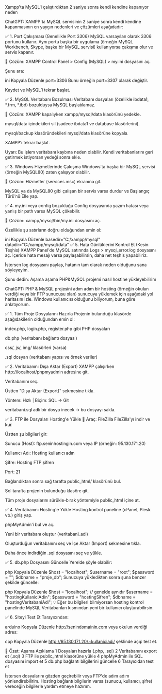 Xampp'ta MySQL'i çalıştırdıktan 2 saniye sonra kendi kendine kapanıyor neden


ChatGPT:
XAMPP'ta MySQL servisinin 2 saniye sonra kendi kendine kapanmasının en yaygın nedenleri ve çözümleri aşağıdadır:

✅ 1. Port Çakışması (Genellikle Port 3306)
MySQL varsayılan olarak 3306 portunu kullanır. Aynı portu başka bir uygulama (örneğin MySQL Workbench, Skype, başka bir MySQL servisi) kullanıyorsa çakışma olur ve servis kapanır.

🔧 Çözüm:
XAMPP Control Panel > Config (MySQL) > my.ini dosyasını aç.

Şunu ara:

ini
Kopyala
Düzenle
port=3306
Bunu örneğin port=3307 olarak değiştir.

Kaydet ve MySQL’i tekrar başlat.

✅ 2. MySQL Veritabanı Bozulması
Veritabanı dosyaları (özellikle ibdata1, *.frm, *.ibd) bozulduysa MySQL başlatılamaz.

🔧 Çözüm:
XAMPP kapalıyken xampp/mysql/data klasörünü yedekle.

mysql/data içindekileri sil (sadece ibdata1 ve database klasörlerini).

mysql/backup klasöründekileri mysql/data klasörüne kopyala.

XAMPP’ı tekrar başlat.

Uyarı: Bu işlem veritabanı kaybına neden olabilir. Kendi veritabanlarını geri getirmek istiyorsan yedeği sonra ekle.

✅ 3. Windows Hizmetlerinde Çakışma
Windows’ta başka bir MySQL servisi (örneğin MySQL80) zaten çalışıyor olabilir.

🔧 Çözüm:
Hizmetler (services.msc) ekranına git.

MySQL ya da MySQL80 gibi çalışan bir servis varsa durdur ve Başlangıç Türü’nü Elle yap.

✅ 4. my.ini veya config bozukluğu
Config dosyasında yazım hatası veya yanlış bir path varsa MySQL çökebilir.

🔧 Çözüm:
xampp/mysql/bin/my.ini dosyasını aç.

Özellikle şu satırların doğru olduğundan emin ol:

ini
Kopyala
Düzenle
basedir="C:/xampp/mysql"
datadir="C:/xampp/mysql/data"
✅ 5. Hata Günlüklerini Kontrol Et (Kesin Teşhis)
XAMPP Panel'de MySQL satırında Logs > mysql_error.log dosyasını aç. İçeride hata mesajı varsa paylaşabilirsin, daha net teşhis yapabiliriz.

İstersen log dosyasını paylaş, hatanın tam olarak neden olduğunu sana söyleyeyim.







Şunu dedin:
Aşama aşama PHP&MySQL projemi nasıl hostine yükleyebilirim


ChatGPT:
PHP & MySQL projesini adım adım bir hosting (örneğin okulun verdiği veya bir FTP sunucusu olan) sunucuya yüklemek için aşağıdaki yol haritasını izle. Windows kullanıcısı olduğunu biliyorum, buna göre anlatıyorum.

✅ 1. Tüm Proje Dosyalarını Hazırla
Projenin bulunduğu klasörde aşağıdakilerin olduğundan emin ol:

index.php, login.php, register.php gibi PHP dosyaları

db.php (veritabanı bağlantı dosyası)

css/, js/, img/ klasörleri (varsa)

.sql dosyan (veritabanı yapısı ve örnek veriler)

✅ 2. Veritabanını Dışa Aktar (Export)
XAMPP çalışırken http://localhost/phpmyadmin adresine git.

Veritabanını seç.

Üstten "Dışa Aktar (Export)" sekmesine tıkla.

Yöntem: Hızlı | Biçim: SQL → Git

veritabani.sql adlı bir dosya inecek → bu dosyayı sakla.

✅ 3. FTP ile Dosyaları Hosting'e Yükle
🎯 Araç: FileZilla
FileZilla'yı indir ve kur.

Üstten şu bilgileri gir:

Sunucu (Host): ftp.seninhostingin.com veya IP (örneğin: 95.130.171.20)

Kullanıcı Adı: Hosting kullanıcı adın

Şifre: Hosting FTP şifren

Port: 21

Bağlandıktan sonra sağ tarafta public_html/ klasörünü bul.

Sol tarafta projenin bulunduğu klasöre git.

Tüm proje dosyalarını sürükle-bırak yöntemiyle public_html içine at.

✅ 4. Veritabanını Hosting'e Yükle
Hosting kontrol paneline (cPanel, Plesk vb.) giriş yap.

phpMyAdmin'i bul ve aç.

Yeni bir veritabanı oluştur (veritabani_adi)

Oluşturduğun veritabanını seç ve İçe Aktar (Import) sekmesine tıkla.

Daha önce indirdiğin .sql dosyasını seç ve yükle.

✅ 5. db.php Dosyasını Güncelle
Yerelde şöyle olabilir:

php
Kopyala
Düzenle
$host = "localhost";
$username = "root";
$password = "";
$dbname = "proje_db";
Sunucuya yükledikten sonra şuna benzer şekilde güncelle:

php
Kopyala
Düzenle
$host = "localhost"; // genelde aynıdır
$username = "hostingKullaniciAdin";
$password = "hostingSifren";
$dbname = "hostingVeritabaniAdi";
💡 Eğer bu bilgileri bilmiyorsan hosting kontrol panelinde MySQL Veritabanları kısmından yeni bir kullanıcı oluşturabilirsin.

✅ 6. Siteyi Test Et
Tarayıcından:

arduino
Kopyala
Düzenle
http://senindomainin.com
veya okulun verdiği adres:

cpp
Kopyala
Düzenle
http://95.130.171.20/~kullaniciadi/
şeklinde açıp test et.

🔁 Özet:
Aşama	Açıklama
1	Dosyaları hazırla (.php, .sql)
2	Veritabanını export et (.sql)
3	FTP ile public_html klasörüne yükle
4	phpMyAdmin ile SQL dosyasını import et
5	db.php bağlantı bilgilerini güncelle
6	Tarayıcıdan test et

İstersen dosyalarını gözden geçirebilir veya FTP'de adım adım yönlendirebilirim. Hosting bağlantı bilgilerin varsa (sunucu, kullanıcı, şifre) vereceğin bilgilerle yardım etmeye hazırım.